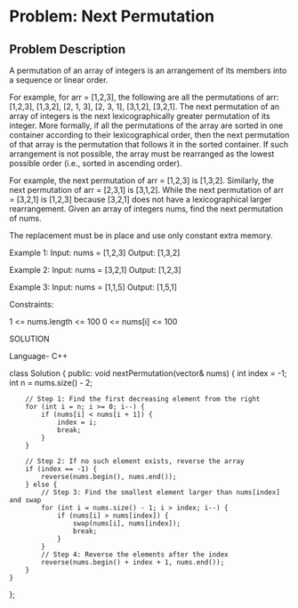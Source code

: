 # Problem: Next Permutation

## Problem Description

A permutation of an array of integers is an arrangement of its members into a sequence or linear order.

For example, for arr = [1,2,3], the following are all the permutations of arr: [1,2,3], [1,3,2], [2, 1, 3], [2, 3, 1], [3,1,2], [3,2,1].
The next permutation of an array of integers is the next lexicographically greater permutation of its integer. More formally, if all the permutations of the array are sorted in one container according to their lexicographical order, then the next permutation of that array is the permutation that follows it in the sorted container. If such arrangement is not possible, the array must be rearranged as the lowest possible order (i.e., sorted in ascending order).

For example, the next permutation of arr = [1,2,3] is [1,3,2].
Similarly, the next permutation of arr = [2,3,1] is [3,1,2].
While the next permutation of arr = [3,2,1] is [1,2,3] because [3,2,1] does not have a lexicographical larger rearrangement.
Given an array of integers nums, find the next permutation of nums.

The replacement must be in place and use only constant extra memory.


Example 1:
Input: nums = [1,2,3]
Output: [1,3,2]

Example 2:
Input: nums = [3,2,1]
Output: [1,2,3]

Example 3:
Input: nums = [1,1,5]
Output: [1,5,1]
 

Constraints:

1 <= nums.length <= 100
0 <= nums[i] <= 100


SOLUTION

Language- C++

class Solution {
public:
    void nextPermutation(vector<int>& nums) {
        int index = -1;
        int n = nums.size() - 2;
        
        // Step 1: Find the first decreasing element from the right
        for (int i = n; i >= 0; i--) {
            if (nums[i] < nums[i + 1]) {
                index = i;
                break;
            }
        }
        
        // Step 2: If no such element exists, reverse the array
        if (index == -1) {
            reverse(nums.begin(), nums.end());
        } else {
            // Step 3: Find the smallest element larger than nums[index] and swap
            for (int i = nums.size() - 1; i > index; i--) {
                if (nums[i] > nums[index]) {
                    swap(nums[i], nums[index]);
                    break;
                }
            }
            // Step 4: Reverse the elements after the index
            reverse(nums.begin() + index + 1, nums.end());
        }
    }
};